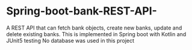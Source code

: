 # Spring-boot-bank-REST-API-
A REST API that can fetch bank objects, create new banks, update and delete existing banks. This is implemented in Spring boot with Kotlin and JUnit5 testing
No database was used in this project
